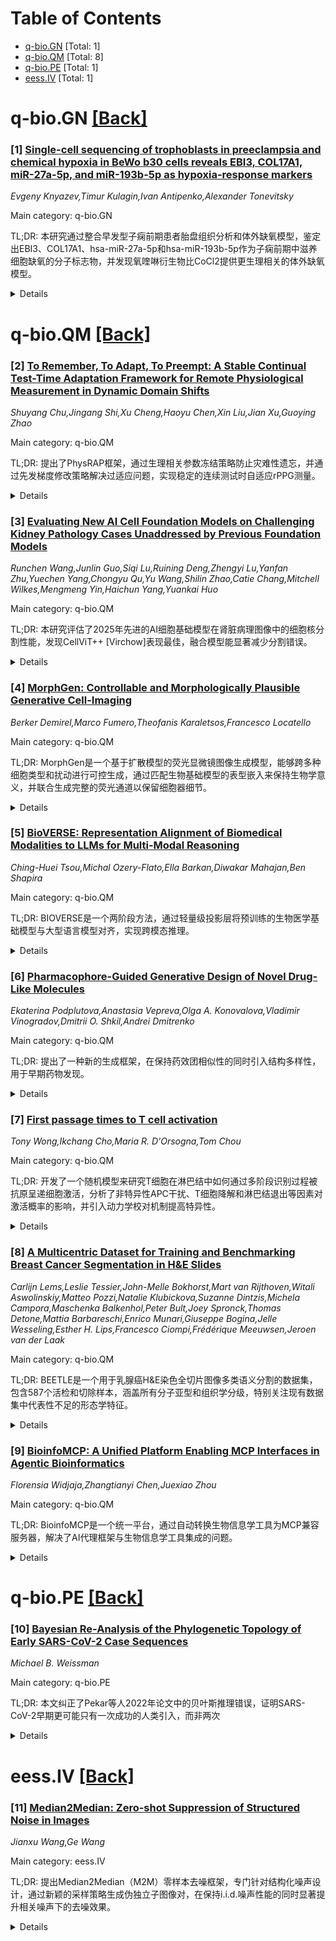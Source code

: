 <div id=toc></div>

# Table of Contents

- [q-bio.GN](#q-bio.GN) [Total: 1]
- [q-bio.QM](#q-bio.QM) [Total: 8]
- [q-bio.PE](#q-bio.PE) [Total: 1]
- [eess.IV](#eess.IV) [Total: 1]


<div id='q-bio.GN'></div>

# q-bio.GN [[Back]](#toc)

### [1] [Single-cell sequencing of trophoblasts in preeclampsia and chemical hypoxia in BeWo b30 cells reveals EBI3, COL17A1, miR-27a-5p, and miR-193b-5p as hypoxia-response markers](https://arxiv.org/abs/2510.01935)
*Evgeny Knyazev,Timur Kulagin,Ivan Antipenko,Alexander Tonevitsky*

Main category: q-bio.GN

TL;DR: 本研究通过整合早发型子痫前期患者胎盘组织分析和体外缺氧模型，鉴定出EBI3、COL17A1、hsa-miR-27a-5p和hsa-miR-193b-5p作为子痫前期中滋养细胞缺氧的分子标志物，并发现氧喹啉衍生物比CoCl2提供更生理相关的体外缺氧模型。


<details>
  <summary>Details</summary>
Motivation: 子痫前期影响2-8%的妊娠，以胎盘缺氧和HIF通路激活为特征，特别是在早发型子痫前期中。整合患者组织分析和实验模型可能揭示滋养细胞缺氧的共同分子标记。

Method: 分析10例早发型子痫前期、7例晚发型子痫前期和对照胎盘的scRNA-seq数据，识别绒毛细胞滋养细胞、合体滋养细胞和绒毛外滋养细胞亚群。使用CoCl2或氧喹啉衍生物处理BeWo b30细胞诱导缺氧，进行RNA和小RNA测序分析mRNA和microRNA变化，使用PROGENy推断通路活性。

Result: scRNA-seq显示早发型子痫前期缺氧通路激活最强，绒毛外滋养细胞活性最高。EBI3、FN1和COL17A1在胎盘组织和OD处理细胞中一致上调。鉴定出hsa-miR-27a-5p和hsa-miR-193b-5p在实验条件和PE胎盘囊泡中持续升高。

Conclusion: EBI3、COL17A1、hsa-miR-27a-5p和hsa-miR-193b-5p是子痫前期中滋养细胞缺氧的标志物。氧喹啉衍生物比CoCl2提供更生理相关的体外缺氧模型，这种整合方法推进了对子痫前期病理生理学的理解并提出了候选治疗靶点。

Abstract: Background. Preeclampsia (PE) complicates 2-8% of pregnancies and is marked
by placental hypoxia and HIF-pathway activation, especially in early-onset PE
(eoPE). Integrating patient tissue analyses with experimental models may reveal
common molecular markers of trophoblast hypoxia.
  Methods. We analyzed scRNA-seq data from 10 eoPE, 7 late-onset PE (loPE), and
corresponding control placentas, identifying villous cytotrophoblast (VCT),
syncytiotrophoblast (SCT), and extravillous trophoblast (EVT) subpopulations.
BeWo b30 cells were treated for 24 h with CoCl2 (300 $\mu$M) or an oxyquinoline
derivative (OD, 5 $\mu$M) to induce hypoxia. RNA and small RNA sequencing
quantified mRNA and microRNA changes. PROGENy inferred pathway activities.
  Results. ScRNA-seq revealed highest hypoxia pathway activation in eoPE, with
EVT showing maximum activity among trophoblast populations. Nine genes were
upregulated across all trophoblast types in eoPE: EBI3, CST6, FN1, RFK,
COL17A1, LDHA, PKP2, RPS4Y1, and RPS26. In vitro, OD induced more specific
hypoxia responses than CoCl2, with 1,284 versus 3,032 differentially expressed
genes respectively. Critically, EBI3, FN1, and COL17A1 showed concordant
upregulation in both placental tissue and OD-treated cells, while CoCl2
treatment produced opposite expression patterns. MicroRNA analysis identified
hsa-miR-27a-5p and hsa-miR-193b-5p as consistently elevated in both
experimental conditions and previously reported in PE placental vesicles. We
also identified isoforms of hsa-miR-9-5p and hsa-miR-92b-3p as
hypoxia-associated in trophoblast.
  Conclusions. EBI3, COL17A1, hsa-miR-27a-5p, and hsa-miR-193b-5p emerge as
trophoblast hypoxia markers in PE. Oxyquinoline derivatives offer a more
physiologically relevant in vitro hypoxia model than CoCl2. This integrated
approach advances understanding of PE pathophysiology and suggests candidate
therapeutic targets.

</details>


<div id='q-bio.QM'></div>

# q-bio.QM [[Back]](#toc)

### [2] [To Remember, To Adapt, To Preempt: A Stable Continual Test-Time Adaptation Framework for Remote Physiological Measurement in Dynamic Domain Shifts](https://arxiv.org/abs/2510.01282)
*Shuyang Chu,Jingang Shi,Xu Cheng,Haoyu Chen,Xin Liu,Jian Xu,Guoying Zhao*

Main category: q-bio.QM

TL;DR: 提出了PhysRAP框架，通过生理相关参数冻结策略防止灾难性遗忘，并通过先发梯度修改策略解决过适应问题，实现稳定的连续测试时自适应rPPG测量。


<details>
  <summary>Details</summary>
Motivation: 现有rPPG方法难以弥合源域和目标域之间的差距，而传统测试时自适应方法在动态环境中面临持续域偏移导致的灾难性遗忘和过适应问题。

Method: 1. 生理相关参数冻结：通过评估模型对当前域的不确定性来分离生理相关和域相关参数，冻结生理相关参数以防止遗忘；2. 先发梯度修改：预先适应未来域并使用获得的梯度修改当前适应，保持模型适应性。

Result: 大量实验表明该方法在域偏移情况下具有最先进的性能表现。

Conclusion: PhysRAP框架能够记住过去、适应现在、预知未来，有效解决了rPPG测量中的连续测试时自适应问题。

Abstract: Remote photoplethysmography (rPPG) aims to extract non-contact physiological
signals from facial videos and has shown great potential. However, existing
rPPG approaches struggle to bridge the gap between source and target domains.
Recent test-time adaptation (TTA) solutions typically optimize rPPG model for
the incoming test videos using self-training loss under an unrealistic
assumption that the target domain remains stationary. However, time-varying
factors like weather and lighting in dynamic environments often cause continual
domain shifts. The erroneous gradients accumulation from these shifts may
corrupt the model's key parameters for physiological information, leading to
catastrophic forgetting. Therefore, We propose a physiology-related parameters
freezing strategy to retain such knowledge. It isolates physiology-related and
domain-related parameters by assessing the model's uncertainty to current
domain and freezes the physiology-related parameters during adaptation to
prevent catastrophic forgetting. Moreover, the dynamic domain shifts with
various non-physiological characteristics may lead to conflicting optimization
objectives during TTA, which is manifested as the over-adapted model losing its
adaptability to future domains. To fix over-adaptation, we propose a preemptive
gradient modification strategy. It preemptively adapts to future domains and
uses the acquired gradients to modify current adaptation, thereby preserving
the model's adaptability. In summary, we propose a stable continual test-time
adaptation (CTTA) framework for rPPG measurement, called \textbf{PhysRAP},
which \textbf{R}emembers the past, \textbf{A}dapts to the present, and
\textbf{P}reempts the future. Extensive experiments show its state-of-the-art
performance, especially in domain shifts. The code is available at
https://github.com/xjtucsy/PhysRAP.

</details>


### [3] [Evaluating New AI Cell Foundation Models on Challenging Kidney Pathology Cases Unaddressed by Previous Foundation Models](https://arxiv.org/abs/2510.01287)
*Runchen Wang,Junlin Guo,Siqi Lu,Ruining Deng,Zhengyi Lu,Yanfan Zhu,Yuechen Yang,Chongyu Qu,Yu Wang,Shilin Zhao,Catie Chang,Mitchell Wilkes,Mengmeng Yin,Haichun Yang,Yuankai Huo*

Main category: q-bio.QM

TL;DR: 本研究评估了2025年先进的AI细胞基础模型在肾脏病理图像中的细胞核分割性能，发现CellViT++ [Virchow]表现最佳，融合模型能显著减少分割错误。


<details>
  <summary>Details</summary>
Motivation: 肾脏病理中准确的细胞核分割对下游任务至关重要，但由于肾脏组织形态多样性和成像变异性，这仍然是一个重大挑战。需要评估最新细胞基础模型在此领域的有效性。

Method: 使用人类参与评分框架，在大型多样化肾脏图像数据集上对2025年先进AI细胞基础模型（包括CellViT++变体和Cellpose-SAM）与2024年前的三个广泛使用的模型进行基准测试，并进行融合集成评估和模型一致性分析。

Result: CellViT++ [Virchow]在2,091个挑战性样本上获得40.3%的"良好"评级，表现最佳。融合模型达到62.2%"良好"预测，仅0.4%"差"预测，显著减少分割错误，并成功解决了先前研究中未处理的大多数挑战性案例。

Conclusion: 研究证明了AI细胞基础模型在肾脏病理学中的发展潜力，并提供了一个挑战性样本的精选数据集，支持未来肾脏特异性模型的改进。

Abstract: Accurate cell nuclei segmentation is critical for downstream tasks in kidney
pathology and remains a major challenge due to the morphological diversity and
imaging variability of renal tissues. While our prior work has evaluated
early-generation AI cell foundation models in this domain, the effectiveness of
recent cell foundation models remains unclear. In this study, we benchmark
advanced AI cell foundation models (2025), including CellViT++ variants and
Cellpose-SAM, against three widely used cell foundation models developed prior
to 2024, using a diverse large-scale set of kidney image patches within a
human-in-the-loop rating framework. We further performed fusion-based ensemble
evaluation and model agreement analysis to assess the segmentation capabilities
of the different models. Our results show that CellViT++ [Virchow] yields the
highest standalone performance with 40.3% of predictions rated as "Good" on a
curated set of 2,091 challenging samples, outperforming all prior models. In
addition, our fused model achieves 62.2% "Good" predictions and only 0.4%
"Bad", substantially reducing segmentation errors. Notably, the fusion model
(2025) successfully resolved the majority of challenging cases that remained
unaddressed in our previous study. These findings demonstrate the potential of
AI cell foundation model development in renal pathology and provide a curated
dataset of challenging samples to support future kidney-specific model
refinement.

</details>


### [4] [MorphGen: Controllable and Morphologically Plausible Generative Cell-Imaging](https://arxiv.org/abs/2510.01298)
*Berker Demirel,Marco Fumero,Theofanis Karaletsos,Francesco Locatello*

Main category: q-bio.QM

TL;DR: MorphGen是一个基于扩散模型的荧光显微镜图像生成模型，能够跨多种细胞类型和扰动进行可控生成，通过匹配生物基础模型的表型嵌入来保持生物学意义，并联合生成完整的荧光通道以保留细胞器细节。


<details>
  <summary>Details</summary>
Motivation: 加速基于高内涵图像的药物发现和基因编辑实验，通过计算机模拟细胞对干预的响应，需要生成具有生物学意义的细胞形态图像。

Method: 使用扩散生成模型，通过对齐损失将模型表示与OpenPhenom生物基础模型的表型嵌入相匹配，联合生成完整的荧光通道而非压缩为RGB图像。

Result: MorphGen在FID分数上比之前的SOTA模型MorphoDiff降低了35%以上，能生成生物一致性更高的图像，并通过CellProfiler验证了与真实图像的生物一致性。

Conclusion: MorphGen通过联合生成完整荧光通道和与生物基础模型对齐，实现了跨细胞类型和扰动的可控生成，为药物发现和基因编辑提供了高质量的模拟工具。

Abstract: Simulating in silico cellular responses to interventions is a promising
direction to accelerate high-content image-based assays, critical for advancing
drug discovery and gene editing. To support this, we introduce MorphGen, a
state-of-the-art diffusion-based generative model for fluorescent microscopy
that enables controllable generation across multiple cell types and
perturbations. To capture biologically meaningful patterns consistent with
known cellular morphologies, MorphGen is trained with an alignment loss to
match its representations to the phenotypic embeddings of OpenPhenom, a
state-of-the-art biological foundation model. Unlike prior approaches that
compress multichannel stains into RGB images -- thus sacrificing
organelle-specific detail -- MorphGen generates the complete set of fluorescent
channels jointly, preserving per-organelle structures and enabling a
fine-grained morphological analysis that is essential for biological
interpretation. We demonstrate biological consistency with real images via
CellProfiler features, and MorphGen attains an FID score over $35\%$ lower than
the prior state-of-the-art MorphoDiff, which only generates RGB images for a
single cell type. Code is available at https://github.com/czi-ai/MorphGen.

</details>


### [5] [BioVERSE: Representation Alignment of Biomedical Modalities to LLMs for Multi-Modal Reasoning](https://arxiv.org/abs/2510.01428)
*Ching-Huei Tsou,Michal Ozery-Flato,Ella Barkan,Diwakar Mahajan,Ben Shapira*

Main category: q-bio.QM

TL;DR: BIOVERSE是一个两阶段方法，通过轻量级投影层将预训练的生物医学基础模型与大型语言模型对齐，实现跨模态推理。


<details>
  <summary>Details</summary>
Motivation: 现有的大型语言模型和生物医学基础模型在各自嵌入空间中运行，限制了跨模态推理能力。

Method: 两阶段方法：首先通过独立训练的投影层将每个模态对齐到共享的LLM空间，然后使用多模态数据进行标准指令调优。

Result: 在细胞类型注释、分子描述和蛋白质功能推理等任务中，紧凑的BIOVERSE配置超越了更大的LLM基线，同时比现有BioFMs产生更丰富的生成输出。

Conclusion: 该方法为原则性多模态生物医学推理奠定了基础，实现了零样本注释、跨模态问答和交互式可解释对话。

Abstract: Recent advances in large language models (LLMs) and biomedical foundation
models (BioFMs) have achieved strong results in biological text reasoning,
molecular modeling, and single-cell analysis, yet they remain siloed in
disjoint embedding spaces, limiting cross-modal reasoning. We present BIOVERSE
(Biomedical Vector Embedding Realignment for Semantic Engagement), a two-stage
approach that adapts pretrained BioFMs as modality encoders and aligns them
with LLMs through lightweight, modality-specific projection layers. The
approach first aligns each modality to a shared LLM space through independently
trained projections, allowing them to interoperate naturally, and then applies
standard instruction tuning with multi-modal data to bring them together for
downstream reasoning. By unifying raw biomedical data with knowledge embedded
in LLMs, the approach enables zero-shot annotation, cross-modal question
answering, and interactive, explainable dialogue. Across tasks spanning
cell-type annotation, molecular description, and protein function reasoning,
compact BIOVERSE configurations surpass larger LLM baselines while enabling
richer, generative outputs than existing BioFMs, establishing a foundation for
principled multi-modal biomedical reasoning.

</details>


### [6] [Pharmacophore-Guided Generative Design of Novel Drug-Like Molecules](https://arxiv.org/abs/2510.01480)
*Ekaterina Podplutova,Anastasia Vepreva,Olga A. Konovalova,Vladimir Vinogradov,Dmitrii O. Shkil,Andrei Dmitrenko*

Main category: q-bio.QM

TL;DR: 提出了一种新的生成框架，在保持药效团相似性的同时引入结构多样性，用于早期药物发现。


<details>
  <summary>Details</summary>
Motivation: 生成方法中的对接优化计算成本高且结果可能不准确，需要平衡药效团相似性和结构多样性的方法。

Method: 开发了结合参考化合物药效团相似性和活性分子结构多样性的生成框架，支持用户自定义参考集。

Result: 在雌激素受体调节剂案例中，生成的化合物保持了高药效团保真度，同时引入了显著的结构新颖性。

Conclusion: 该方法在药物样性质评估中表现出稳健性和药学相关性，具有功能创新和可专利化的潜力。

Abstract: The integration of artificial intelligence (AI) in early-stage drug discovery
offers unprecedented opportunities for exploring chemical space and
accelerating hit-to-lead optimization. However, docking optimization in
generative approaches is computationally expensive and may lead to inaccurate
results. Here, we present a novel generative framework that balances
pharmacophore similarity to reference compounds with structural diversity from
active molecules. The framework allows users to provide custom reference sets,
including FDA-approved drugs or clinical candidates, and guides the \textit{de
novo} generation of potential therapeutics. We demonstrate its applicability
through a case study targeting estrogen receptor modulators and antagonists for
breast cancer. The generated compounds maintain high pharmacophoric fidelity to
known active molecules while introducing substantial structural novelty,
suggesting strong potential for functional innovation and patentability.
Comprehensive evaluation of the generated molecules against common drug-like
properties confirms the robustness and pharmaceutical relevance of the
approach.

</details>


### [7] [First passage times to T cell activation](https://arxiv.org/abs/2510.01694)
*Tony Wong,Ikchang Cho,Maria R. D'Orsogna,Tom Chou*

Main category: q-bio.QM

TL;DR: 开发了一个随机模型来研究T细胞在淋巴结中如何通过多阶段识别过程被抗原呈递细胞激活，分析了非特异性APC干扰、T细胞降解和淋巴结退出等因素对激活概率的影响，并引入动力学校对机制提高特异性。


<details>
  <summary>Details</summary>
Motivation: 研究T细胞在淋巴结中如何有效识别特异性抗原，特别是在存在非特异性抗原呈递细胞干扰、T细胞降解和淋巴结退出等复杂因素的情况下，理解T细胞激活的机制和特异性。

Method: 建立了一个随机模型，将T细胞与抗原呈递细胞的相互作用表示为多阶段马尔可夫链，计算了在存在非特异性APC、T细胞降解和淋巴结退出情况下的成功激活概率和平均首次通过时间，并引入了具有状态重置功能的动力学校对机制。

Result: 模型能够量化T细胞成功激活的概率，分析非特异性APC的干扰效应，并证明动力学校对机制能够显著增强对特异性APC的识别特异性。

Conclusion: 多阶段随机模型为理解T细胞激活的复杂动力学提供了理论框架，动力学校对机制是提高抗原识别特异性的重要机制，有助于解释适应性免疫系统如何在外来抗原存在时实现有效激活。

Abstract: Effective recognition of foreign antigens by the adaptive immune system
relies on T cells being activated by antigen-presenting cells (APCs) in lymph
nodes. Here, diffusing T cells may encounter cognate APCs that present matching
antigen fragments or non-cognate ones that do not; they are also subject to
degradation. We develop a stochastic model in which T cell-APCs interact via a
sequence of recognition steps, represented as a multistage Markov chain. T
cells are successfully activated only if the terminal state associated with a
cognate APC is reached. We compute the probability of successful activation in
the presence of interfering non-cognate APCs, T cell degradation, and lymph
node exit, and analyze the mean first-passage time to activation. We also
incorporate a kinetic proofreading mechanism that enables state resetting, and
show how this enhances specificity toward cognate APCs.

</details>


### [8] [A Multicentric Dataset for Training and Benchmarking Breast Cancer Segmentation in H&E Slides](https://arxiv.org/abs/2510.02037)
*Carlijn Lems,Leslie Tessier,John-Melle Bokhorst,Mart van Rijthoven,Witali Aswolinskiy,Matteo Pozzi,Natalie Klubickova,Suzanne Dintzis,Michela Campora,Maschenka Balkenhol,Peter Bult,Joey Spronck,Thomas Detone,Mattia Barbareschi,Enrico Munari,Giuseppe Bogina,Jelle Wesseling,Esther H. Lips,Francesco Ciompi,Frédérique Meeuwsen,Jeroen van der Laak*

Main category: q-bio.QM

TL;DR: BEETLE是一个用于乳腺癌H&E染色全切片图像多类语义分割的数据集，包含587个活检和切除样本，涵盖所有分子亚型和组织学分级，特别关注现有数据集中代表性不足的形态学特征。


<details>
  <summary>Details</summary>
Motivation: 现有的乳腺癌分割公共数据集缺乏形态多样性，无法支持模型泛化性和在异质患者群体中的稳健生物标志物验证。

Method: 收集来自三个临床中心和两个公共数据集的587个样本，使用七种扫描仪数字化，采用多样化标注策略对四个类别进行标注：浸润性上皮、非浸润性上皮、坏死和其他。

Result: 创建了一个涵盖所有分子亚型和组织学分级的多样化数据集，特别关注导管原位癌和分散性小叶肿瘤细胞等代表性不足的形态学特征。

Conclusion: BEETLE数据集的高多样性和与自动化生物标志物量化领域的相关性确保了其高重用潜力，并提供了标准化的外部评估集用于乳腺癌分割模型的基准测试。

Abstract: Automated semantic segmentation of whole-slide images (WSIs) stained with
hematoxylin and eosin (H&E) is essential for large-scale artificial
intelligence-based biomarker analysis in breast cancer. However, existing
public datasets for breast cancer segmentation lack the morphological diversity
needed to support model generalizability and robust biomarker validation across
heterogeneous patient cohorts. We introduce BrEast cancEr hisTopathoLogy
sEgmentation (BEETLE), a dataset for multiclass semantic segmentation of
H&E-stained breast cancer WSIs. It consists of 587 biopsies and resections from
three collaborating clinical centers and two public datasets, digitized using
seven scanners, and covers all molecular subtypes and histological grades.
Using diverse annotation strategies, we collected annotations across four
classes - invasive epithelium, non-invasive epithelium, necrosis, and other -
with particular focus on morphologies underrepresented in existing datasets,
such as ductal carcinoma in situ and dispersed lobular tumor cells. The
dataset's diversity and relevance to the rapidly growing field of automated
biomarker quantification in breast cancer ensure its high potential for reuse.
Finally, we provide a well-curated, multicentric external evaluation set to
enable standardized benchmarking of breast cancer segmentation models.

</details>


### [9] [BioinfoMCP: A Unified Platform Enabling MCP Interfaces in Agentic Bioinformatics](https://arxiv.org/abs/2510.02139)
*Florensia Widjaja,Zhangtianyi Chen,Juexiao Zhou*

Main category: q-bio.QM

TL;DR: BioinfoMCP是一个统一平台，通过自动转换生物信息学工具为MCP兼容服务器，解决了AI代理框架与生物信息学工具集成的问题。


<details>
  <summary>Details</summary>
Motivation: 生物信息学工具与新兴AI代理框架集成存在接口不兼容、输入输出格式异构和参数约定不一致等障碍，手动转换数百个工具为MCP兼容服务器劳动密集且不可持续。

Method: BioinfoMCP包含两个组件：BioinfoMCP Converter使用大语言模型从工具文档自动生成稳健的MCP服务器；BioinfoMCP Benchmark系统验证转换工具在多样化计算任务中的可靠性和通用性。

Result: 构建了38个MCP转换的生物信息学工具平台，验证显示94.7%的工具在三个广泛使用的AI代理平台上成功执行复杂工作流程。

Conclusion: BioinfoMCP通过消除AI自动化的技术障碍，实现了与复杂生物信息学分析的自然语言交互，无需大量编程专业知识，为智能、可互操作的计算生物学提供了可扩展路径。

Abstract: Bioinformatics tools are essential for complex computational biology tasks,
yet their integration with emerging AI-agent frameworks is hindered by
incompatible interfaces, heterogeneous input-output formats, and inconsistent
parameter conventions. The Model Context Protocol (MCP) provides a standardized
framework for tool-AI communication, but manually converting hundreds of
existing and rapidly growing specialized bioinformatics tools into
MCP-compliant servers is labor-intensive and unsustainable. Here, we present
BioinfoMCP, a unified platform comprising two components: BioinfoMCP Converter,
which automatically generates robust MCP servers from tool documentation using
large language models, and BioinfoMCP Benchmark, which systematically validates
the reliability and versatility of converted tools across diverse computational
tasks. We present a platform of 38 MCP-converted bioinformatics tools,
extensively validated to show that 94.7% successfully executed complex
workflows across three widely used AI-agent platforms. By removing technical
barriers to AI automation, BioinfoMCP enables natural-language interaction with
sophisticated bioinformatics analyses without requiring extensive programming
expertise, offering a scalable path to intelligent, interoperable computational
biology.

</details>


<div id='q-bio.PE'></div>

# q-bio.PE [[Back]](#toc)

### [10] [Bayesian Re-Analysis of the Phylogenetic Topology of Early SARS-CoV-2 Case Sequences](https://arxiv.org/abs/2510.01484)
*Michael B. Weissman*

Main category: q-bio.PE

TL;DR: 本文纠正了Pekar等人2022年论文中的贝叶斯推理错误，证明SARS-CoV-2早期更可能只有一次成功的人类引入，而非两次


<details>
  <summary>Details</summary>
Motivation: Pekar等人2022年的论文声称贝叶斯分析显示SARS-CoV-2早期更可能发生了两次成功的人类引入，但该分析存在根本性的贝叶斯推理错误

Method: 通过纠正贝叶斯推理中的基本错误，重新分析Pekar等人论文中的分子系统发育数据

Result: 修正后的分析显示，SARS-CoV-2早期只有一次成功人类引入的可能性比两次引入更大

Conclusion: Pekar等人2022年的结论基于错误的贝叶斯推理，正确分析支持SARS-CoV-2早期只有一次成功的人类引入事件

Abstract: A much-cited 2022 paper by Pekar et al. claimed that Bayesian analysis of the
molecular phylogeny of early SARS-CoV-2 cases indicated that it was more likely
that two successful introductions to humans had occurred than that just one
had. Here I show that after correcting a fundamental error in Bayesian
reasoning the results in that paper give larger likelihood for a single
introduction than for two.

</details>


<div id='eess.IV'></div>

# eess.IV [[Back]](#toc)

### [11] [Median2Median: Zero-shot Suppression of Structured Noise in Images](https://arxiv.org/abs/2510.01666)
*Jianxu Wang,Ge Wang*

Main category: eess.IV

TL;DR: 提出Median2Median（M2M）零样本去噪框架，专门针对结构化噪声设计，通过新颖的采样策略生成伪独立子图像对，在保持i.i.d.噪声性能的同时显著提升相关噪声下的去噪效果。


<details>
  <summary>Details</summary>
Motivation: 现实世界图像常受强各向异性相关结构化噪声影响，现有方法难以有效去除。数据驱动方法依赖大量高质量标签且泛化性有限，而零样本方法仅对i.i.d.噪声有效。

Method: 引入方向插值和广义中值滤波生成伪独立子图像对，采用随机分配策略扩大有效采样空间并消除系统偏差，使采样对适用于Noise2Noise训练。

Result: 在真实模拟研究中，M2M在i.i.d.噪声下与最先进零样本方法性能相当，在相关噪声下始终优于这些方法。

Conclusion: M2M是结构化噪声抑制的高效、无需数据的解决方案，标志着零样本去噪超越严格i.i.d.假设的第一步。

Abstract: Image denoising is a fundamental problem in computer vision and medical
imaging. However, real-world images are often degraded by structured noise with
strong anisotropic correlations that existing methods struggle to remove. Most
data-driven approaches rely on large datasets with high-quality labels and
still suffer from limited generalizability, whereas existing zero-shot methods
avoid this limitation but remain effective only for independent and identically
distributed (i.i.d.) noise. To address this gap, we propose Median2Median
(M2M), a zero-shot denoising framework designed for structured noise. M2M
introduces a novel sampling strategy that generates pseudo-independent
sub-image pairs from a single noisy input. This strategy leverages directional
interpolation and generalized median filtering to adaptively exclude values
distorted by structured artifacts. To further enlarge the effective sampling
space and eliminate systematic bias, a randomized assignment strategy is
employed, ensuring that the sampled sub-image pairs are suitable for
Noise2Noise training. In our realistic simulation studies, M2M performs on par
with state-of-the-art zero-shot methods under i.i.d. noise, while consistently
outperforming them under correlated noise. These findings establish M2M as an
efficient, data-free solution for structured noise suppression and mark the
first step toward effective zero-shot denoising beyond the strict i.i.d.
assumption.

</details>
